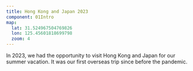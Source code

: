 ```yaml
---
title: Hong Kong and Japan 2023
component: 01Intro
map: 
  lat: 31.524967504769826
  lon: 125.45601818699798
  zoom: 4
---
```


In 2023, we had the opportunity to visit Hong Kong and Japan for our summer vacation. It was our first overseas trip since before the pandemic. 
